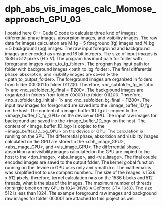 # dph_abs_vis_images_calc_Momose_approach_GPU_03

I posted here C++ Cuda C code to calculate three kind of images: differential phase images, absorption images, and visibility images. The raw data for images calculation are M_fg = 5 foreground (fg) images nad M_bg = 5 background (bg) images. The raw input foreground and background images are encoded as unsigned 16 bit integers. The size of input images is 1536 x 512 pixels (H x V). The program has input path for folder with foreground images <path_to_fg_folder>. The program has input path for folder with background images <path_to_bg_folder>. The final differential phase, absorption, and visibility images are saved to the <path_to_output_folder>. The foreground images are organized in folders from folder 000001 to folder 011200. Therefore, <no_subfolder_fg_initial = 1> and <no_subfolder_fg_final = 11200>. The background images are organized in folders from folder 000001 to folder 011200. Therefore, <no_subfolder_bg_initial = 1> and <no_subfolder_bg_final = 11200>. The input raw images for foregorund  are saved into the <image_buffer_1D_fg> on the host. The content of <image_buffer_1D_fg> is copied to the <image_buffer_1D_fg_GPU> on the device or GPU. The input raw images for background  are saved ino the <image_buffer_1D_bg> on the host. The content of <image_buffer_1D_bg> is copied to the <image_buffer_1D_bg_GPU> on the device or GPU. The calculation is running on the GPU. The differrential phase, absorbtion and visibility images calculated on the GPU are stored in the <dph_image_GPU>, <abs_image_GPU>, and <vis_image_GPU>. The differrential phase, absorbtion and visibility images calculated on the GPU are copied to the host to the <dph_image>, <abs_image>, and <vis_image>. The final double encoded images are saved to the output folder. The kernel global function running on the device or GPU uses only <cmath> and <math.h>. The mathematics was simplified not to use complex numbers. The size of the images is 1536 x 512 pixels, therefore, kernel calculation runs on the 1536 blocks and 512 threads, what is the size of the images. The maximum number of threads for single block on my GPU is 1024 (NVIDIA GeForce GTX 1080). The size 512 is less than 1024. The example foreground raw images and background raw images for folder 000001 are attached to this project as well. 
